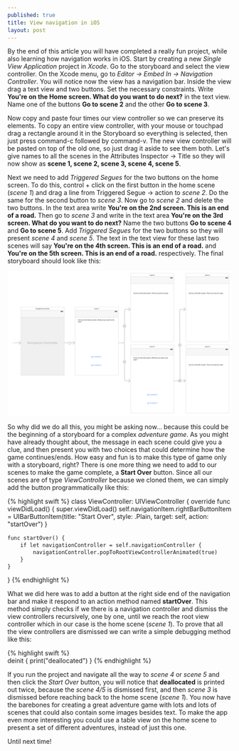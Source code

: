 ```yaml
---
published: true
title: View navigation in iOS
layout: post
---
```

By the end of this article you will have completed a really fun project, while also learning how navigation works in iOS. Start by creating a new _Single View Application_ project in _Xcode_. Go to the storyboard and select the view controller. On the Xcode menu, go to _Editor → Embed In → Navigation Controller_. You will notice now the view has a navigation bar. Inside the view drag a text view and two buttons. Set the necessary constraints. Write __You're on the Home screen. What do you want to do next?__ in the text view. Name one of the buttons __Go to scene 2__ and the other __Go to scene 3__. 

Now copy and paste four times our view controller so we can preserve its elements. To copy an entire view controller, with your mouse or touchpad drag a rectangle around it in the Storyboard so everything is selected, then just press command-c followed by command-v. The new view controller will be pasted on top of the old one, so just drag it aside to see them both. Let's give names to all the scenes in the Attributes Inspector → Title so they will now show as __scene 1, scene 2, scene 3, scene 4, scene 5__. 

Next we need to add _Triggered Segues_ for the two buttons on the home screen. To do this, control + click on the first button in the home scene (_scene 1_) and drag a line from Triggered Segue → action to _scene 2_. Do the same for the second button to _scene 3_. Now go to _scene 2_ and delete the two buttons. In the text area write __You're on the 2nd screen. This is an end of a road.__ Then go to _scene 3_ and write in the text area __You're on the 3rd screen. What do you want to do next?__ Name the two buttons __Go to scene 4__ and __Go to scene 5__. Add _Triggered Segues_ for the two buttons so they will present _scene 4_ and _scene 5_. The text in the text view for these last two scenes will say __You're on the 4th screen. This is an end of a road.__ and __You're on the 5th screen. This is an end of a road.__ respectively. The final storyboard should look like this:

![alt text](https://github.com/mhorga/mhorga.github.io/raw/master/images/project2.png "Storyboard")

So why did we do all this, you might be asking now... because this could be the beginning of a storyboard for a complex _adventure game_. As you might have already thought about, the message in each scene could give you a clue, and then present you with two choices that could determine how the game continues/ends. How easy and fun is to make this type of game only with a storyboard, right? There is one more thing we need to add to our scenes to make the game complete, a __Start Over__ button. Since all our scenes are of type _ViewController_ because we cloned them, we can simply add the button programmatically like this:

{% highlight swift %} 
class ViewController: UIViewController {
    override func viewDidLoad() {
        super.viewDidLoad()
        self.navigationItem.rightBarButtonItem = UIBarButtonItem(title: "Start Over", style: .Plain, target: self, action: "startOver")
    }
    
    func startOver() {
        if let navigationController = self.navigationController {
            navigationController.popToRootViewControllerAnimated(true)
        }
    }
}
{% endhighlight %}

What we did here was to add a button at the right side end of the navigation bar and make it respond to an action method named __startOver__. This method simply checks if we there is a navigation controller and dismiss the view controllers recursively, one by one, until we reach the root view controller which in our case is the home scene (_scene 1_). To prove that all the view controllers are dismissed we can write a simple debugging method like this:

{% highlight swift %}     
    deinit {
        print("deallocated")
    }
{% endhighlight %}

If you run the project and navigate all the way to _scene 4_ or _scene 5_ and then click the _Start Over_ button, you will notice that __deallocated__ is printed out twice, because the _scene 4/5_ is dismissed first, and then _scene 3_ is dismissed before reaching back to the home scene (_scene 1_). You now have the barebones for creating a great adventure game with lots and lots of scenes that could also contain some images besides text. To make the app even more interesting you could use a table view on the home scene to present a set of different adventures, instead of just this one.

Until next time!
